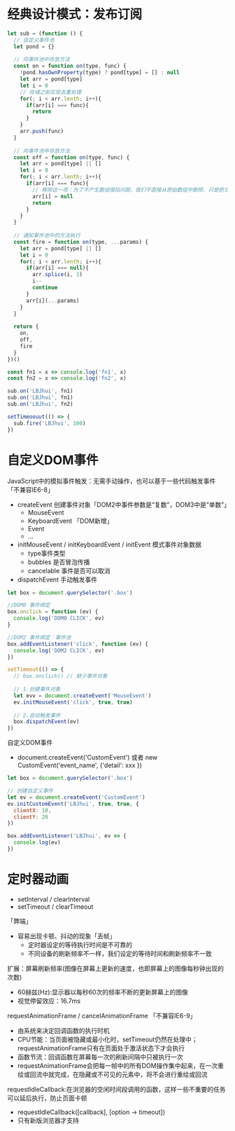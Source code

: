 # 经典设计模式：发布订阅

```javascript
let sub = (function () {
  // 自定义事件池
  let pond = {}
  
  // 向事件池中存放方法
  const on = function on(type, func) {
    !pond.hasOwnProperty(type) ? pond[type] = [] : null
    let arr = pond[type]
    let i = 0
    // 存储之前实现去重处理
    for(; i < arr.lenth; i++){
      if(arr[i] === func){
        return
      }
    }
    arr.push(func)
  }
  
  // 向事件池中存放方法
  const off = function on(type, func) {
    let arr = pond[type] || []
    let i = 0
    for(; i < arr.lenth; i++){
      if(arr[i] === func){
        // 移除这一项：为了不产生数组塌陷问题，我们不直接从原始数组中删除，只是把当前项赋值为null
        arr[i] = null
        return
      }
    }
  }
  
  // 通知事件池中的方法执行
  const fire = function on(type, ...params) {
    let arr = pond[type] || []
    let i = 0
    for(; i < arr.lenth; i++){
      if(arr[i] === null){
        arr.splice(i, 1)
       	i--
        continue
      }
      arr[i](...params)
    }
  }
  
  return {
    on,
    off,
    fire
  }
})()

const fn1 = x => console.log('fn1', x)
const fn2 = x => console.log('fn2', x)

sub.on('LBJhui', fn1)
sub.on('LBJhui', fn1)
sub.on('LBJhui', fn2)

setTimeoouut(() => {
  sub.fire('LBJhui', 100)
})
```

# 自定义DOM事件

JavaScript中的模拟事件触发：无需手动操作，也可以基于一些代码触发事件「不兼容IE6-8」

- createEvent 创建事件对象「DOM2中事件参数是“复数”，DOM3中是“单数”」
  - MouseEvent
  - KeyboardEvent 「DOM新增」
  - Event
  - ...
- initMouseEvent / initKeyboardEvent / initEvent 模式事件对象数据
  - type事件类型
  - bubbles 是否冒泡传播
  - cancelable 事件是否可以取消
- dispatchEvent 手动触发事件

```javascript
let box = document.querySelector('.box')

//DOM0 事件绑定
box.onclick = function (ev) {
  console.log('DOM0 CLICK', ev)
}

//DOM2 事件绑定：事件池
box.addEventListener('click', function (ev) {
  console.log('DOM2 CLICK', ev)
})	

setTimeout(() => {
  // box.onclick() // 缺少事件对象
  
  // 1.创建事件对象
  let evv = document.createEvent('MouseEvent')
  ev.initMouseEvent('click', true, true)
  
  // 2.自动触发事件
  box.dispatchEvent(ev)
})
```

自定义DOM事件

- document.createEvent('CustomEvent') 或者 new CustomEvent('event_name', {'detail': xxx })

```javascript
let box = document.querySelector('.box')

// 创建自定义事件
let ev = document.createEvent('CustomEvent')
ev.initCustomEvent('LBJhui', true, true, {
  clientX: 10,
  clientY: 20
})

box.addEventListener('LBJhui', ev => {
  console.log(ev)
})
```

# 定时器动画

- setInterval / clearInterval 
- setTimeout / clearTimeout

「弊端」

- 容易出现卡顿、抖动的现象「丢帧」
  - 定时器设定的等待执行时间是不可靠的
  - 不同设备的刷新频率不一样，我们设定的等待时间和刷新频率不一致

扩展：屏幕刷新频率(图像在屏幕上更新的速度，也即屏幕上的图像每秒钟出现的次数)

- 60赫兹(Hz):显示器以每秒60次的频率不断的更新屏幕上的图像
- 视觉停留效应：16.7ms

requestAnimationFrame / cancelAnimationFrame 「不兼容IE6-9」

- 由系统来决定回调函数的执行时机
- CPU节能：当页面被隐藏或最小化时，setTimeout仍然在处理中；requestAnimationFrame只有在页面处于激活状态下才会执行
- 函数节流：回调函数在屏幕每一次的刷新间隔中只被执行一次
- requestAnimationFrame会把每一帧中的所有DOM操作集中起来，在一次重绘或回流中就完成，在隐藏或不可见的元素中，将不会进行重绘或回流

requestIdleCallback:在浏览器的空闲时间段调用的函数，这样一些不重要的任务可以延后执行，防止页面卡顿

- requestIdleCallback([callback], [option -> timeout])
- 只有新版浏览器才支持
